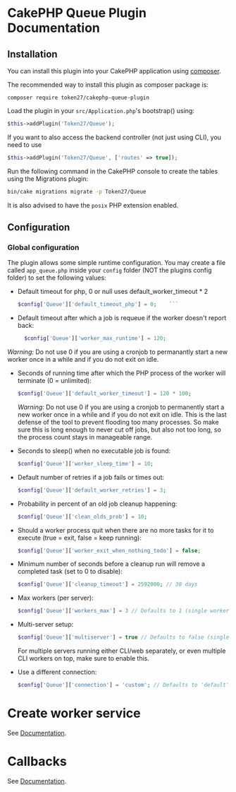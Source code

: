 # CakePHP Queue Plugin Documentation


## Installation
You can install this plugin into your CakePHP application using [composer](http://getcomposer.org).

The recommended way to install this plugin as composer package is:
```
composer require token27/cakephp-queue-plugin
```
Load the plugin in your `src/Application.php`'s bootstrap() using:
```php
$this->addPlugin('Token27/Queue');
```
If you want to also access the backend controller (not just using CLI), you need to use
```php
$this->addPlugin('Token27/Queue', ['routes' => true]);
```

Run the following command in the CakePHP console to create the tables using the Migrations plugin:
```sh
bin/cake migrations migrate -p Token27/Queue
```

It is also advised to have the `posix` PHP extension enabled.


## Configuration

### Global configuration
The plugin allows some simple runtime configuration.
You may create a file called `app_queue.php` inside your `config` folder (NOT the plugins config folder) to set the following values:


- Default timeout for php, 0 or null uses default_worker_timeout * 2

    ```php
    $config['Queue']['default_timeout_php'] = 0;    ```	

- Default timeout after which a job is requeue if the worker doesn't report back:

    ```php
	  $config['Queue']['worker_max_runtime'] = 120;    
    ```
*Warning:* Do not use 0 if you are using a cronjob to permanantly start a new worker once in a while and if you do not exit on idle.

- Seconds of running time after which the PHP process of the worker will terminate (0 = unlimited):

    ```php
    $config['Queue']['default_worker_timeout'] = 120 * 100;
    ```

    *Warning:* Do not use 0 if you are using a cronjob to permanently start a new worker once in a while and if you do not exit on idle. 
	This is the last defense of the tool to prevent flooding too many processes. So make sure this is long enough to never cut off jobs, but also not too long, so the process count stays in manageable range.
	
- Seconds to sleep() when no executable job is found:

    ```php
    $config['Queue']['worker_sleep_time'] = 10;
    ```

- Default number of retries if a job fails or times out:

    ```php
    $config['Queue']['default_worker_retries'] = 3;
    ```
	
- Probability in percent of an old job cleanup happening:

    ```php
    $config['Queue']['clean_olds_prob'] = 10;
    ```


- Should a worker process quit when there are no more tasks for it to execute (true = exit, false = keep running):

    ```php
    $config['Queue']['worker_exit_when_nothing_todo'] = false;
    ```

- Minimum number of seconds before a cleanup run will remove a completed task (set to 0 to disable):

    ```php
    $config['Queue']['cleanup_timeout'] = 2592000; // 30 days
    ```

- Max workers (per server):

    ```php
    $config['Queue']['workers_max'] = 3 // Defaults to 1 (single worker can be run per server)
    ```

- Multi-server setup:

    ```php
    $config['Queue']['multiserver'] = true // Defaults to false (single server)
    ```

    For multiple servers running either CLI/web separately, or even multiple CLI workers on top, make sure to enable this.

- Use a different connection:

    ```php
    $config['Queue']['connection'] = 'custom'; // Defaults to 'default'
    ```

# Create worker service

See [Documentation](WORKER_SERVICE.md).

# Callbacks

See [Documentation](CALLBACKS.md).